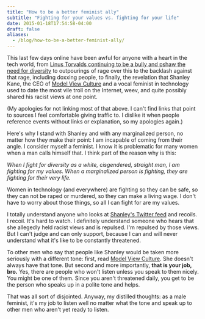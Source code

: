 ```yaml
---
title: "How to be a better feminist ally"
subtitle: "Fighting for your values vs. fighting for your life"
date: 2015-01-18T17:54:58-04:00
draft: false
aliases:
  - /blog/how-to-be-a-better-feminist-ally/
---
```


This last few days online have been awful for anyone with a heart in the tech world, from [Linus Torvalds continuing to be a bully and pshaw the need for diversity](http://arstechnica.com/business/2015/01/linus-torvalds-on-why-he-isnt-nice-i-dont-care-about-you/) to outpourings of rage over this to the backlash against that rage, including doxxing people, to finally, the revelation that Shanley Kane, the CEO of [Model View Culture](https://modelviewculture.com/) and a vocal feminist in technology used to date the most vile troll on the Internet, weev, and quite possibly shared his racist views at one point.

(My apologies for not linking most of that above. I can't find links that point to sources I feel comfortable giving traffic to. I dislike it when people reference events without links or explanation, so my apologies again.)

Here's why I stand with Shanley and with any marginalized person, no matter how they make their point: I am incapable of coming from their angle. I consider myself a feminist. I know it is problematic for many women when a man calls himself that. I think part of the reason why is this:

_When I fight for diversity as a white, cisgendered, straight man, I am fighting for my values. When a marginalized person is fighting, they are fighting for their very life._

Women in technology (and everywhere) are fighting so they can be safe, so they can not be raped or murdered, so they can make a living wage. I don't have to worry about those things, so all I can fight for are my values.

I totally understand anyone who looks at [Shanley's Twitter feed](https://twitter.com/shanley) and recoils. I recoil. It's hard to watch. I definitely understand someone who hears that she allegedly held racist views and is repulsed. I'm repulsed by those views. But I can't judge and can only support, because I can and will never understand what it's like to be constantly threatened.

To other men who say that people like Shanley would be taken more seriously with a different tone: first, read [Model View Culture](https://modelviewculture.com/). She doesn't always have that tone. But second and more importantly, __that is your job, bro.__ Yes, there are people who won't listen unless you speak to them nicely. You might be one of them. Since you aren't threatened daily, you get to be the person who speaks up in a polite tone and helps.

That was all sort of disjointed. Anyway, my distilled thoughts: as a male feminist, it's my job to listen well no matter what the tone and speak up to other men who aren't yet ready to listen.
